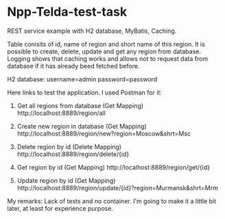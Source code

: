 # Npp-Telda-test-task

REST service example with H2 database, MyBatis, Caching. 

Table conisits of id, name of region and short name of this region. It is possible to create, delete, update and get any region from database. Logging shows that caching works and allows not to request data from database if it has already beed fetched before.

H2 database:
username=admin
password=password

Here links to test the application. I used Postman for it:

1) Get all regions from database (Get Mapping)
http://localhost:8889/region/all

2) Create new region in database (Get Mapping)
http://localhost:8889/region/new?region=Moscow&shrt=Msc

3) Delete region by id (Delete Mapping)
http://localhost:8889/region/delete/{id}

4) Get region by id (Get Mapping)
http://localhost:8889/region/get/{id}

5) Update region by id (Get Mapping)
http://localhost:8889/region/update/{id}?region=Murmansk&shrt=Mrm

My remarks: Lack of tests and no container. I'm going to make it a little bit later, at least for experience purpose.
